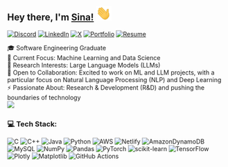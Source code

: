 <!--
**sinapordanesh/sinapordanesh** is a ✨ _special_ ✨ repository because its `README.md` (this file) appears on your GitHub profile.

Here are some ideas to get you started:

- 🔭 I’m currently working on ...
- 🌱 I’m currently learning ...
- 👯 I’m looking to collaborate on ...
- 🤔 I’m looking for help with ...
- 💬 Ask me about ...
- 📫 How to reach me: ...
- 😄 Pronouns: ...
- ⚡ Fun fact: ...
-->

## Hey there, I'm [Sina!](https://samanpordanesh.com/) <img alt="GIF" src="https://raw.githubusercontent.com/Brillianttyagi/Brillianttyagi/master/hand.gif" width=35 />
[![Discord](https://img.shields.io/badge/Discord-%237289DA.svg?logo=discord&logoColor=white)](https://discord.gg/sina4437) [![LinkedIn](https://img.shields.io/badge/LinkedIn-%230077B5.svg?logo=linkedin&logoColor=white)](https://linkedin.com/in/linkedin.com/in/samanpordanesh) [![X](https://img.shields.io/badge/X-black.svg?logo=X&logoColor=white)](https://x.com/@sina_pordanesh) 
[![Portfolio](https://img.shields.io/badge/portfolio-Online-green)](https://samanpordanesh.com/)
[![Resume](https://img.shields.io/badge/Resume-PDF-red?logo=adobe)](https://docs.google.com/viewerng/viewer?url=https://files.elfsightcdn.com/eafe4a4d-3436-495d-b748-5bdce62d911d/bb6c4ba1-4ccb-4f32-b444-a7e440215e26/Saman_Pordanesh.pdf)

🎓 Software Engineering Graduate<br>
🌱 Current Focus: Machine Learning and Data Science<br>
🔭 Research Interests: Large Language Models (LLMs)<br>
🤔 Open to Collaboration: Excited to work on ML and LLM projects, with a particular focus on Natural Language Processing (NLP) and Deep Learning<br>
⚡ Passionate About: Research & Development (R&D) and pushing the boundaries of technology<br>
![](https://github-readme-stats.vercel.app/api?username=sinapordanesh&theme=default&hide_border=false&include_all_commits=true&count_private=true)<br/>

### 💻 Tech Stack:
![C](https://img.shields.io/badge/c-%2300599C.svg?style=for-the-badge&logo=c&logoColor=white) ![C++](https://img.shields.io/badge/c++-%2300599C.svg?style=for-the-badge&logo=c%2B%2B&logoColor=white) ![Java](https://img.shields.io/badge/java-%23ED8B00.svg?style=for-the-badge&logo=openjdk&logoColor=white) ![Python](https://img.shields.io/badge/python-3670A0?style=for-the-badge&logo=python&logoColor=ffdd54) ![AWS](https://img.shields.io/badge/AWS-%23FF9900.svg?style=for-the-badge&logo=amazon-aws&logoColor=white) ![Netlify](https://img.shields.io/badge/netlify-%23000000.svg?style=for-the-badge&logo=netlify&logoColor=#00C7B7) ![AmazonDynamoDB](https://img.shields.io/badge/Amazon%20DynamoDB-4053D6?style=for-the-badge&logo=Amazon%20DynamoDB&logoColor=white) ![MySQL](https://img.shields.io/badge/mysql-4479A1.svg?style=for-the-badge&logo=mysql&logoColor=white) ![NumPy](https://img.shields.io/badge/numpy-%23013243.svg?style=for-the-badge&logo=numpy&logoColor=white) ![Pandas](https://img.shields.io/badge/pandas-%23150458.svg?style=for-the-badge&logo=pandas&logoColor=white) ![PyTorch](https://img.shields.io/badge/PyTorch-%23EE4C2C.svg?style=for-the-badge&logo=PyTorch&logoColor=white) ![scikit-learn](https://img.shields.io/badge/scikit--learn-%23F7931E.svg?style=for-the-badge&logo=scikit-learn&logoColor=white) ![TensorFlow](https://img.shields.io/badge/TensorFlow-%23FF6F00.svg?style=for-the-badge&logo=TensorFlow&logoColor=white) ![Plotly](https://img.shields.io/badge/Plotly-%233F4F75.svg?style=for-the-badge&logo=plotly&logoColor=white) ![Matplotlib](https://img.shields.io/badge/Matplotlib-%23ffffff.svg?style=for-the-badge&logo=Matplotlib&logoColor=black) ![GitHub Actions](https://img.shields.io/badge/github%20actions-%232671E5.svg?style=for-the-badge&logo=githubactions&logoColor=white)
